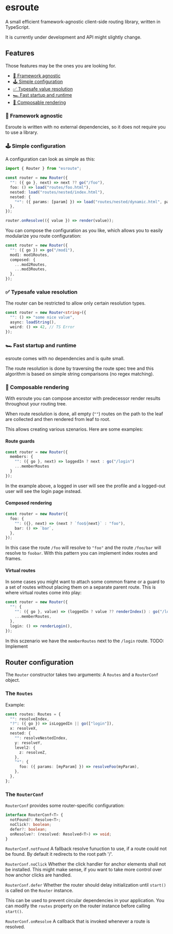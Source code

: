 # esroute

A small efficient framework-agnostic client-side routing library, written in TypeScript.

It is currently under development and API might slightly change.

## Features

Those features may be the ones you are looking for.

- [🌈 Framework agnostic](#-framework-agnostic)
- [🕹 Simple configuration](#-simple-configuration)
- [✅ Typesafe value resolution](#-typesafe-value-resolution)
- [🏎 Fast startup and runtime](#-fast-startup-and-runtime)
- [🦄 Composable rendering](#-composable-rendering)

### 🌈 Framework agnostic

Esroute is written with no external dependencies, so it does not require you to use a library.

### 🕹 Simple configuration

A configuration can look as simple as this:

```ts
import { Router } from "esroute";

const router = new Router({
  "": ({ go }, next) => next ?? go("/foo"),
  foo: () => load("routes/foo.html"),
  nested: load("routes/nested/index.html"),
  nested: {
    "*": ({ params: [param] }) => load("routes/nested/dynamic.html", param),
  },
});

router.onResolve(({ value }) => render(value));
```

You can compose the configuration as you like, which allows you to easily modularize you route configuration:

```ts
const router = new Router({
  "": ({ go }) => go("/mod1"),
  mod1: mod1Routes,
  composed: {
    ...mod2Routes,
    ...mod3Routes,
  },
});
```

### ✅ Typesafe value resolution

The router can be restricted to allow only certain resolution types.

```ts
const router = new Router<string>({
  "": () => "some nice value",
  async: loadString(),
  weird: () => 42, // TS Error
});
```

### 🏎 Fast startup and runtime

esroute comes with no dependencies and is quite small.

The route resolution is done by traversing the route spec tree and this algorithm is based on simple string comparisons (no regex matching).

### 🦄 Composable rendering

With esroute you can compose ancestor with predecessor render results throughout your routing tree.

When route resolution is done, all empty (`""`) routes on the path to the leaf are collected and then rendered from leaf to root.

This allows creating various szenarios. Here are some examples:

#### Route guards

```ts
const router = new Router({
  members: {
    "": ({ go }, next) => loggedIn ? next : go("/login")
    ...memberRoutes
  }
});
```

In the example above, a logged in user will see the profile and a logged-out user will see the login page instead.

#### Composed rendering

```ts
const router = new Router({
  foo: {
    "": ({}, next) => (next ? `foo${next}` : "foo"),
    bar: () => `bar`,
  },
});
```

In this case the route `/foo` will resolve to `"foo"` and the route `/foo/bar` will resolve to `foobar`. With this pattern you can implement index routes and frames.

#### Virtual routes

In some cases you might want to attach some common frame or a guard to a set of routes without placing them on a separate parent route. This is where virtual routes come into play:

```ts
const router = new Router({
  "": {
    "": ({ go }, value) => (loggedIn ? value ?? renderIndex() : go("/login")),
    ...memberRoutes,
  },
  login: () => renderLogin(),
});
```

In this sczenario we have the `memberRoutes` next to the `/login` route.
TODO: Implement

## Router configuration

The `Router` constructor takes two arguments: A `Routes` and a `RouterConf` object.

### The `Routes`

Example:

```ts
const routes: Routes = {
  "": resolveIndex,
  "?": ({ go }) => isLoggedIn || go(["login"]),
  x: resolveX,
  nested: {
    "": resolveNestedIndex,
    y: resolveY,
    level2: {
      z: resolveZ,
    },
    "*": {
      foo: ({ params: [myParam] }) => resolveFoo(myParam),
    },
  },
};
```

### The `RouterConf`

`RouterConf` provides some router-specific configuration:

```ts
interface RouterConf<T> {
  notFound?: Resolve<T>;
  noClick?: boolean;
  defer?: boolean;
  onResolve?: (resolved: Resolved<T>) => void;
}
```

`RouterConf.notFound`
A fallback resolve funuction to use, if a route could not be found.
By default it redirects to the root path '/'.

`RouterConf.noClick`
Whether the click handler for anchor elements shall not be installed. This might make sense, if you want to take more control over how anchor clicks are handled.

`RouterConf.defer`
Whether the router should delay initialization until `start()` is called on the `Router` instance.

This can be used to prevent circular dependencies in your application. You can modify the `routes` property on the router instance before calling `start()`.

`RouterConf.onResolve`
A callback that is invoked whenever a route is resolved.

